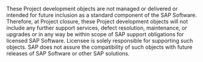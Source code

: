 These Project development objects are not managed or delivered or intended for future inclusion as a standard component of the SAP Software. Therefore, at Project closure, these Project development objects will not include any further support services, defect resolution, maintenance, or upgrades or in any way be within scope of SAP support obligations for licensed SAP Software. Licensee is solely responsible for supporting such objects. SAP does not assure the compatibility of such objects with future releases of SAP Software or other SAP solutions.
